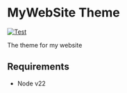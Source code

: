 # MyWebSite Theme

[![Test](https://github.com/hatamiarash7/MyWebSite_Theme/actions/workflows/test.yml/badge.svg)](https://github.com/hatamiarash7/MyWebSite_Theme/actions/workflows/test.yml)

The theme for my website

## Requirements

- Node v22
